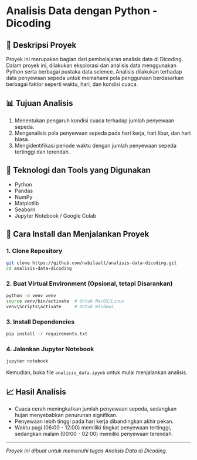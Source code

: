 # Analisis Data dengan Python - Dicoding

## 📌 Deskripsi Proyek
Proyek ini merupakan bagian dari pembelajaran analisis data di Dicoding. Dalam proyek ini, dilakukan eksplorasi dan analisis data menggunakan Python serta berbagai pustaka data science. Analisis dilakukan terhadap data penyewaan sepeda untuk memahami pola penggunaan berdasarkan berbagai faktor seperti waktu, hari, dan kondisi cuaca.

## 📊 Tujuan Analisis
1. Menentukan pengaruh kondisi cuaca terhadap jumlah penyewaan sepeda.
2. Menganalisis pola penyewaan sepeda pada hari kerja, hari libur, dan hari biasa.
3. Mengidentifikasi periode waktu dengan jumlah penyewaan sepeda tertinggi dan terendah.

## 🔧 Teknologi dan Tools yang Digunakan
- Python
- Pandas
- NumPy
- Matplotlib
- Seaborn
- Jupyter Notebook / Google Colab

## 🚀 Cara Install dan Menjalankan Proyek

### 1. **Clone Repository**
```bash
git clone https://github.com/nabilaalt/analisis-data-dicoding.git
cd analisis-data-dicoding
```

### 2. **Buat Virtual Environment (Opsional, tetapi Disarankan)**
```bash
python -m venv venv
source venv/bin/activate  # Untuk MacOS/Linux
venv\Scripts\activate     # Untuk Windows
```

### 3. **Install Dependencies**
```bash
pip install -r requirements.txt
```

### 4. **Jalankan Jupyter Notebook**
```bash
jupyter notebook
```
Kemudian, buka file `analisis_data.ipynb` untuk mulai menjalankan analisis.

## 📈 Hasil Analisis
- Cuaca cerah meningkatkan jumlah penyewaan sepeda, sedangkan hujan menyebabkan penurunan signifikan.
- Penyewaan lebih tinggi pada hari kerja dibandingkan akhir pekan.
- Waktu pagi (06:00 - 12:00) memiliki tingkat penyewaan tertinggi, sedangkan malam (00:00 - 02:00) memiliki penyewaan terendah.


---
_Proyek ini dibuat untuk memenuhi tugas Analisis Data di Dicoding._

